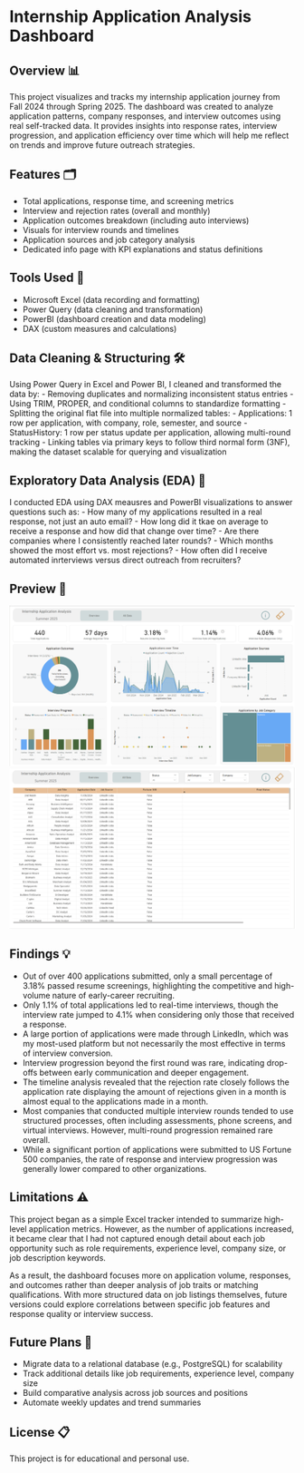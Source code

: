 # Internship Application Analysis Dashboard

## Overview 📊

This project visualizes and tracks my internship application journey from Fall 2024 through Spring 2025. The dashboard was created to analyze application patterns, company responses, and interview outcomes using real self-tracked data. It provides insights into response rates, interview progression, and application efficiency over time which will help me reflect on trends and improve future outreach strategies.

## Features 🗂️

- Total applications, response time, and screening metrics
- Interview and rejection rates (overall and monthly)
- Application outcomes breakdown (including auto interviews)
- Visuals for interview rounds and timelines
- Application sources and job category analysis
- Dedicated info page with KPI explanations and status definitions

## Tools Used 🧰

- Microsoft Excel (data recording and formatting)
- Power Query (data cleaning and transformation)
- PowerBI (dashboard creation and data modeling)
- DAX (custom measures and calculations)

## Data Cleaning & Structuring 🛠️

Using Power Query in Excel and Power BI, I cleaned and transformed the data by:
    - Removing duplicates and normalizing inconsistent status entries
    - Using TRIM, PROPER, and conditional columns to standardize formatting
    - Splitting the original flat file into multiple normalized tables:
        - Applications: 1 row per application, with company, role, semester, and source
        - StatusHistory: 1 row per status update per application, allowing multi-round tracking
    - Linking tables via primary keys to follow third normal form (3NF), making the dataset scalable for querying and visualization

## Exploratory Data Analysis (EDA) 📄

I conducted EDA using DAX meausres and PowerBI visualizations to answer questions such as:
    - How many of my applications resulted in a real response, not just an auto email?
    - How long did it tkae on average to receive a response and how did that change over time?
    - Are there companies where I consistently reached later rounds?
    - Which months showed the most effort vs. most rejections?
    - How often did I receive automated inrterviews versus direct outreach from recruiters?

## Preview 📌

![Dashboard Screenshot 1](https://github.com/kdrew714/2025-Sum.-Internship-App-Analysis/blob/main/Overview%20Dashboard.png)
![Dashboard Screenshot 1](https://github.com/kdrew714/2025-Sum.-Internship-App-Analysis/blob/main/Table%20Dashboard.png)




## Findings 💡

- Out of over 400 applications submitted, only a small percentage of 3.18% passed resume screenings, highlighting the competitive and high-volume nature of early-career recruiting.
- Only 1.1% of total applications led to real-time interviews, though the interview rate jumped to 4.1% when considering only those that received a response.
- A large portion of applications were made through LinkedIn, which was my most-used platform but not necessarily the most effective in terms of interview conversion.
- Interview progression beyond the first round was rare, indicating drop-offs between early communication and deeper engagement.
- The timeline analysis revealed that the rejection rate closely follows the application rate displaying the amount of rejections given in a month is almost equal to the applications made in a month.
- Most companies that conducted multiple interview rounds tended to use structured processes, often including assessments, phone screens, and virtual interviews. However, multi-round progression remained rare overall.
- While a significant portion of applications were submitted to US Fortune 500 companies, the rate of response and interview progression was generally lower compared to other organizations.


## Limitations ⚠️

This project began as a simple Excel tracker intended to summarize high-level application metrics. However, as the number of applications increased, it became clear that I had not captured enough detail about each job opportunity such as role requirements, experience level, company size, or job description keywords.

As a result, the dashboard focuses more on application volume, responses, and outcomes rather than deeper analysis of job traits or matching qualifications. With more structured data on job listings themselves, future versions could explore correlations between specific job features and response quality or interview success.

## Future Plans 🔭

- Migrate data to a relational database (e.g., PostgreSQL) for scalability
- Track additional details like job requirements, experience level, company size
- Build comparative analysis across job sources and positions
- Automate weekly updates and trend summaries

## License 📋

This project is for educational and personal use.


